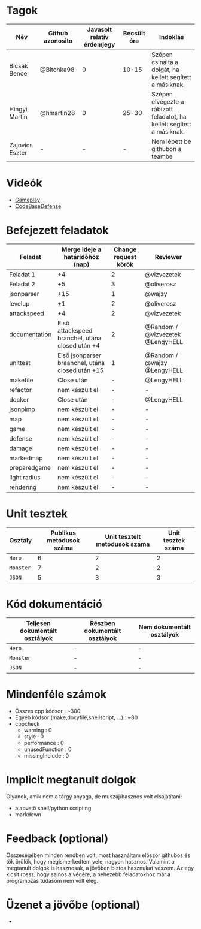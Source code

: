 # Tagok

| Név | Github azonosito  | Javasolt relatív érdemjegy | Becsült óra | Indoklás  | 
| --- | ---- | --- | ------------------ | --------- |
| Bicsák Bence | @Bitchka98 | 0 | 10-15 | Szépen csinálta a dolgát, ha kellett segített a másiknak. |
| Hingyi Martin | @hmartin28 | 0 | 25-30 | Szépen elvégezte a rábízott feladatot, ha kellett segített a másiknak. |
| Zajovics Eszter | - | - | - | Nem lépett be githubon a teambe |


# Videók

 - [Gameplay](/videos/gameplay.mp4)
 - [CodeBaseDefense](/videos/codebasedefense.mp4)

# Befejezett feladatok

| Feladat | Merge ideje a határidóhöz (nap) | Change request körök | Reviewer | 
| ------- | ------------------------------- | -------------------- | -------- |
| Feladat 1 | +4 | 2 | @vizvezetek | 
| Feladat 2 | +5 | 3 | @oliverosz |
| jsonparser | +15 | 1 | @wajzy |
| levelup | +1 | 2 | @oliverosz |
| attackspeed | +4 | 2 | @vizvezetek |
| documentation | Első attackspeed branchel, utána closed után +4 | 2 | @Random / @vizvezetek @LengyHELL |
| unittest | Első jsonparser braanchel, utána closed után +15 | 1 | @Random / @wajzy @LengyHELL |
| makefile | Close után | - | @LengyHELL |
| refactor | nem készült el | - | - |
| docker | Close után | - | @LengyHELL |
| jsonpimp | nem készült el | - | - |
| map | nem készült el | - | - |
| game | nem készült el | - | - |
| defense | nem készült el | - | - |
| damage | nem készült el | - | - |
| markedmap | nem készült el | - | - |
| preparedgame | nem készült el | - | - |
| light radius | nem készült el | - | - |
| rendering | nem készült el | - | - |

# Unit tesztek

| Osztály | Publikus metódusok száma | Unit tesztelt metódusok száma | Unit tesztek száma |
| --- | --- | --- | --- |
| `Hero` | 6 | 2 | 2 |
| `Monster` | 7 | 2 | 2 | 
| `JSON` | 5 | 3 | 3 |

# Kód dokumentáció

| Teljesen dokumentált osztályok | Részben dokumentált osztályok | Nem dokumentált osztályok |
| --- | --- | --- | 
| `Hero` | - | - | 
| `Monster` | - | - |  
| `JSON` | - | - |


# Mindenféle számok

 - Összes cpp kódsor : ~300
 - Egyéb kódsor (make,doxyfile,shellscript, ...) : ~80
 - cppcheck
   - warning : 0
   - style : 0
   - performance : 0
   - unusedFunction : 0 
   - missingInclude : 0
 
# Implicit megtanult dolgok
Olyanok, amik nem a tárgy anyaga, de muszáj/hasznos volt elsajátítani:
 - alapvető shell/python scripting
 - markdown

# Feedback (optional)
 
Összeségében minden rendben volt, most használtam először githubos és tök örülök, hogy megismerkedtem vele, nagyon hasznos. Valamint a megtanult dolgok is hasznosak, a jövőben biztos hasznukat veszem. Az egy kicsit rossz, hogy sajnos a végére, a nehezebb feladatokhoz már a programozás tudásom nem volt elég.

# Üzenet a jövőbe (optional)

-